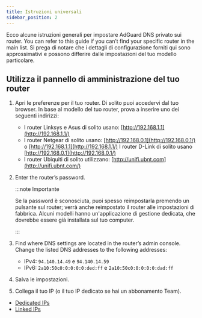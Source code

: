 ```yaml
---
title: Istruzioni universali
sidebar_position: 2
---
```


Ecco alcune istruzioni generali per impostare AdGuard DNS privato sui router. You can refer to this guide if you can’t find your specific router in the main list. Si prega di notare che i dettagli di configurazione forniti qui sono approssimativi e possono differire dalle impostazioni del tuo modello particolare.

## Utilizza il pannello di amministrazione del tuo router

1. Apri le preferenze per il tuo router. Di solito puoi accedervi dal tuo browser. In base al modello del tuo router, prova a inserire uno dei seguenti indirizzi:
   - I router Linksys e Asus di solito usano: [http://192.168.1.1](http://192.168.1.1/)
   - I router Netgear di solito usano: [http://192.168.0.1](http://192.168.0.1/) o [http://192.168.1.1](http://192.168.1.1/) I router D-Link di solito usano [http://192.168.0.1](http://192.168.0.1/)
   - I router Ubiquiti di solito utilizzano: [http://unifi.ubnt.com](http://unifi.ubnt.com/)

2. Enter the router’s password.

   :::note Importante

   Se la password è sconosciuta, puoi spesso reimpostarla premendo un pulsante sul router; verrà anche reimpostato il router alle impostazioni di fabbrica. Alcuni modelli hanno un'applicazione di gestione dedicata, che dovrebbe essere già installata sul tuo computer.

   :::

3. Find where DNS settings are located in the router’s admin console. Change the listed DNS addresses to the following addresses:
   - IPv4: `94.140.14.49` e `94.140.14.59`
   - IPv6: `2a10:50c0:0:0:0:0:ded:ff` e `2a10:50c0:0:0:0:0:dad:ff`

4. Salva le impostazioni.

5. Collega il tuo IP (o il tuo IP dedicato se hai un abbonamento Team).

- [Dedicated IPs](/private-dns/connect-devices/other-options/dedicated-ip.md)
- [Linked IPs](/private-dns/connect-devices/other-options/linked-ip.md)
